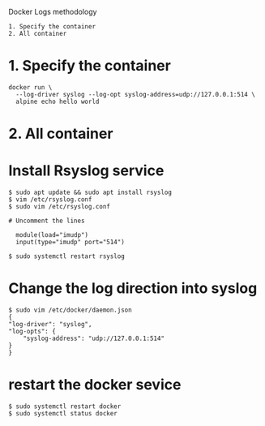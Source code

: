 Docker Logs methodology

    1. Specify the container
    2. All container

# 1. Specify the container
    docker run \
      --log-driver syslog --log-opt syslog-address=udp://127.0.0.1:514 \
      alpine echo hello world

# 2. All container


# Install Rsyslog service

    $ sudo apt update && sudo apt install rsyslog
    $ vim /etc/rsyslog.conf 
    $ sudo vim /etc/rsyslog.conf

    # Uncomment the lines
      
      module(load="imudp")
      input(type="imudp" port="514")

    $ sudo systemctl restart rsyslog


# Change the log direction into syslog

    $ sudo vim /etc/docker/daemon.json
    {
    "log-driver": "syslog",
    "log-opts": {
        "syslog-address": "udp://127.0.0.1:514"
    }
    }

# restart the docker sevice

    $ sudo systemctl restart docker
    $ sudo systemctl status docker


